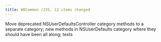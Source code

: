 ```yaml
---
title: WOCommon r235, 12 items changed
---
```


Move deprecated NSUserDefaultsController category methods to a separate category; new methods in NSUserDefaults category where they should have been all along; tests
